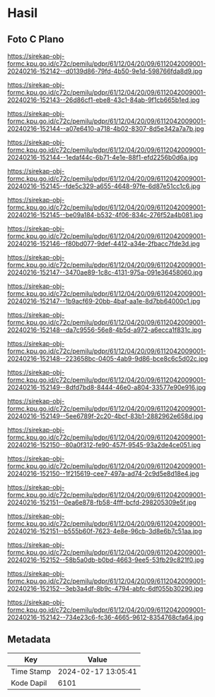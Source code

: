 # Hasil

## Foto C Plano

https://sirekap-obj-formc.kpu.go.id/c72c/pemilu/pdpr/61/12/04/20/09/6112042009001-20240216-152142--d0139d86-79fd-4b50-9e1d-598766fda8d9.jpg

https://sirekap-obj-formc.kpu.go.id/c72c/pemilu/pdpr/61/12/04/20/09/6112042009001-20240216-152143--26d86cf1-ebe8-43c1-84ab-9f1cb665b1ed.jpg

https://sirekap-obj-formc.kpu.go.id/c72c/pemilu/pdpr/61/12/04/20/09/6112042009001-20240216-152144--a07e6410-a718-4b02-8307-8d5e342a7a7b.jpg

https://sirekap-obj-formc.kpu.go.id/c72c/pemilu/pdpr/61/12/04/20/09/6112042009001-20240216-152144--1edaf44c-6b71-4e1e-88f1-efd2256b0d6a.jpg

https://sirekap-obj-formc.kpu.go.id/c72c/pemilu/pdpr/61/12/04/20/09/6112042009001-20240216-152145--fde5c329-a655-4648-97fe-6d87e51cc1c6.jpg

https://sirekap-obj-formc.kpu.go.id/c72c/pemilu/pdpr/61/12/04/20/09/6112042009001-20240216-152145--be09a184-b532-4f06-834c-276f52a4b081.jpg

https://sirekap-obj-formc.kpu.go.id/c72c/pemilu/pdpr/61/12/04/20/09/6112042009001-20240216-152146--f80bd077-9def-4412-a34e-2fbacc7fde3d.jpg

https://sirekap-obj-formc.kpu.go.id/c72c/pemilu/pdpr/61/12/04/20/09/6112042009001-20240216-152147--3470ae89-1c8c-4131-975a-091e36458060.jpg

https://sirekap-obj-formc.kpu.go.id/c72c/pemilu/pdpr/61/12/04/20/09/6112042009001-20240216-152147--1b9acf69-20bb-4baf-aa1e-8d7bb64000c1.jpg

https://sirekap-obj-formc.kpu.go.id/c72c/pemilu/pdpr/61/12/04/20/09/6112042009001-20240216-152148--da7c9556-56e8-4b5d-a972-a6ecca1f831c.jpg

https://sirekap-obj-formc.kpu.go.id/c72c/pemilu/pdpr/61/12/04/20/09/6112042009001-20240216-152148--223658bc-0405-4ab9-9d86-bce8c6c5d02c.jpg

https://sirekap-obj-formc.kpu.go.id/c72c/pemilu/pdpr/61/12/04/20/09/6112042009001-20240216-152149--8dfd7bd8-8444-46e0-a804-33577e90e916.jpg

https://sirekap-obj-formc.kpu.go.id/c72c/pemilu/pdpr/61/12/04/20/09/6112042009001-20240216-152149--5ee6789f-2c20-4bcf-83b1-2882962e658d.jpg

https://sirekap-obj-formc.kpu.go.id/c72c/pemilu/pdpr/61/12/04/20/09/6112042009001-20240216-152150--80a0f312-fe90-457f-9545-93a2de4ce051.jpg

https://sirekap-obj-formc.kpu.go.id/c72c/pemilu/pdpr/61/12/04/20/09/6112042009001-20240216-152150--1f215619-cee7-497a-ad74-2c9d5e8d18e4.jpg

https://sirekap-obj-formc.kpu.go.id/c72c/pemilu/pdpr/61/12/04/20/09/6112042009001-20240216-152151--0ea6e878-fb58-4fff-bcfd-298205309e5f.jpg

https://sirekap-obj-formc.kpu.go.id/c72c/pemilu/pdpr/61/12/04/20/09/6112042009001-20240216-152151--b555b60f-7623-4e8e-96cb-3d8e6b7c51aa.jpg

https://sirekap-obj-formc.kpu.go.id/c72c/pemilu/pdpr/61/12/04/20/09/6112042009001-20240216-152152--58b5a0db-b0bd-4663-9ee5-53fb29c821f0.jpg

https://sirekap-obj-formc.kpu.go.id/c72c/pemilu/pdpr/61/12/04/20/09/6112042009001-20240216-152152--3eb3a4df-8b9c-4794-abfc-6df055b30290.jpg

https://sirekap-obj-formc.kpu.go.id/c72c/pemilu/pdpr/61/12/04/20/09/6112042009001-20240216-152142--734e23c6-fc36-4665-9612-8354768cfa64.jpg


## Metadata

| Key        | Value               |
| ---------- | ------------------- |
| Time Stamp | 2024-02-17 13:05:41 |
| Kode Dapil | 6101                |



